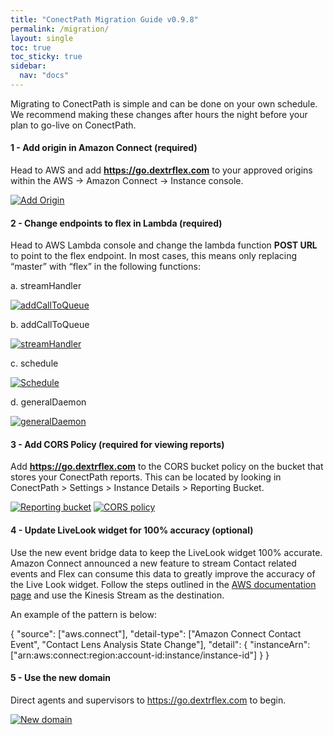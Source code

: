 ```yaml
---
title: "ConectPath Migration Guide v0.9.8"
permalink: /migration/
layout: single
toc: true
toc_sticky: true
sidebar: 
  nav: "docs"
---
```


Migrating to ConectPath is simple and can be done on your own schedule. We recommend making these changes after hours the night before your plan to go-live on ConectPath.

#### 1 - Add origin in Amazon Connect (required)

Head to AWS and add **https://go.dextrflex.com** to your approved origins within the AWS -> Amazon Connect -> Instance console. 

[![Add Origin](/assets/images/Migration/add-origin.jpg)](/assets/images/Migration/add-origin.jpg)

#### 2 - Change endpoints to flex in Lambda (required)

Head to AWS Lambda console and change the lambda function **POST URL** to point to the flex endpoint. In 
most cases, this means only replacing “master” with “flex” in the following functions:

a. streamHandler

[![addCallToQueue](/assets/images/Migration/streamHandler.jpg)](/assets/images/Migration/streamHandler.jpg)

b. addCallToQueue

[![streamHandler](/assets/images/Migration/AddCallToQueue.jpg)](/assets/images/Migration/AddCallToQueue.jpg)

c. schedule

[![Schedule](/assets/images/Migration/schedule.jpg)](/assets/images/Migration/schedule.jpg)

d. generalDaemon

[![generalDaemon](/assets/images/Migration/generalDaemon.jpg)](/assets/images/Migration/generalDaemon.jpg)

#### 3 - Add CORS Policy (required for viewing reports)

Add **https://go.dextrflex.com** to the CORS bucket policy on the bucket that stores your ConectPath reports. This can be located by looking in ConectPath > Settings > Instance Details > Reporting Bucket.

[![Reporting bucket](/assets/images/Migration/reporting-bucket.jpg)](/assets/images/Migration/reporting-bucket.jpg)
[![CORS policy](/assets/images/Migration/cors.jpg)](/assets/images/Migration/cors.jpg)



#### 4 - Update LiveLook widget for 100% accuracy (optional)

Use the new event bridge data to keep the LiveLook widget 100% accurate. Amazon Connect announced a new feature to stream Contact related events and Flex can consume this data to greatly improve the accuracy of the Live Look widget. Follow the steps outlined in the [AWS documentation page](https://docs.aws.amazon.com/connect/latest/adminguide/contact-events.html) and use the Kinesis Stream as the destination. 

An example of the pattern is below:

 {
  "source": ["aws.connect"],
  "detail-type": ["Amazon Connect Contact Event", "Contact Lens Analysis State Change"],
  "detail": {
    "instanceArn": ["arn:aws:connect:region:account-id:instance/instance-id"]
  }
}

#### 5 - Use the new domain

Direct agents and supervisors to https://go.dextrflex.com to begin.

[![New domain](/assets/images/Migration/domain.jpg)](/assets/images/Migration/domain.jpg)